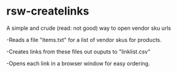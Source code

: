 # rsw-createlinks
A simple and crude (read: not good) way to open vendor sku urls

-Reads a file "items.txt" for a list of vendor skus for products.

-Creates links from these files out ouputs to "linklist.csv"

-Opens each link in a browser window for easy ordering.

